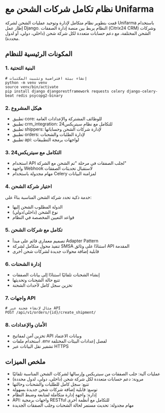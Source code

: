 # نظام تكامل شركات الشحن مع Unifarma
قمت بتطوير نظام متكامل لإدارة وتوحيد عمليات الشحن لشركة Unifarma باستخدام إطار عمل Django. النظام يربط بين منصة إدارة الصفقات (Citrix24 CRM) وشركات الشحن المختلفة، مع دعم حسابات متعددة لكل شركة شحن (داخلي، دولي، أو لدول محددة).

## المكونات الرئيسية للنظام
### 1. البنية التحتية

    # إنشاء بيئة افتراضية وتثبيت المكتبات
    python -m venv venv
    source venv/bin/activate
    pip install django djangorestframework requests celery django-celery-beat redis psycopg2-binary

### 2. هيكل المشروع
- تطبيق core: للوظائف المشتركة والإعدادات العامة
- تطبيق crm_integration: للتكامل مع نظام سيتريكس24
- تطبيق shippers: لإدارة شركات الشحن وحساباتها
- تطبيق orders: لإدارة الطلبات والشحنات
- تطبيق api: لواجهات برمجة التطبيقات

### 3. التكامل مع سيتريكس24
- استخدام API لجلب الصفقات في مرحلة "تم الشحن مع الشركة"
- واجهة Webhook لاستقبال تحديثات الصفقات
- مهام مجدولة باستخدام Celery لمزامنة البيانات

### 4. اختيار شركة الشحن
خدمة ذكية تحدد شركة الشحن المناسبة بناءً على:

- الدولة المطلوب الشحن إليها
- نوع الشحن (داخلي/دولي)
- قواعد التعيين المخصصة في النظام

### 5. تكامل مع شركات الشحن
- تصميم معماري قائم على مبدأ Adapter Pattern
- تنفيذ محول متكامل لشركة SMSA استنادًا على وثائق API المقدمة
- قابلية إضافة محولات جديدة لشركات شحن أخرى

### 6. إدارة الشحنات
- إنشاء الشحنات تلقائيًا استنادًا إلى بيانات الصفقات
- تتبع حالة الشحنات وتحديثها
- تخزين سجل كامل لأحداث الشحنة

### 7. واجهات API
    # مثال لإنشاء شحنة عبر API
    POST /api/v1/orders/{id}/create_shipment/

### 8. الأمان والإعدادات
- تخزين آمن لمفاتيح API وبيانات الاعتماد
- استخدام ملفات .env لفصل إعدادات البيئات المختلفة
- تشفير نقل البيانات عبر HTTPS
## ملخص الميزات
- عمليات آلية: جلب الصفقات من سيتريكس وإرسالها لشركات الشحن المناسبة تلقائيًا
- مرونة: دعم حسابات متعددة لكل شركة شحن (داخلي، دولي، لدول محددة)
- تتبع: سجل كامل للطلبات والشحنات وحالتها
- توسع: قابلية إضافة شركات شحن جديدة بسهولة
- إدارة: واجهة إدارة متكاملة لمتابعة وضبط النظام
- API: واجهات برمجية RESTful للتكامل مع أنظمة أخرى
- مهام مجدولة: تحديث مستمر لحالة الشحنات وجلب الصفقات الجديدة